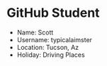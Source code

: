 # GitHub Student

* Name: Scott
* Username: typicalaimster
* Location: Tucson, Az
* Holiday: Driving Places
